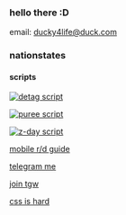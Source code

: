 ### hello there :D

email: ducky4life@duck.com

### nationstates

#### scripts

[![detag script](https://github-readme-stats.vercel.app/api/pin/?username=ducky4life&repo=ns-detag&theme=algolia)](https://github.com/ducky4life/ns-detag)

[![puree script](https://github-readme-stats.vercel.app/api/pin/?username=ducky4life&repo=ns-blender&theme=algoli)](https://github.com/ducky4life/ns-blender)

[![z-day script](https://github-readme-stats.vercel.app/api/pin/?username=ducky4life&repo=ns-zombie&theme=algolia)](https://github.com/ducky4life/ns-zombie)

[mobile r/d guide](https://www.nationstates.net/page=dispatch/id=2519809)

[telegram me](https://www.nationstates.net/page=compose_telegram?tgto=ducky)

[join tgw](https://www.nationstates.net/region=the_order_of_the_grey_wardens)

[css is hard](https://ducky4life.pages.dev/tgw)

